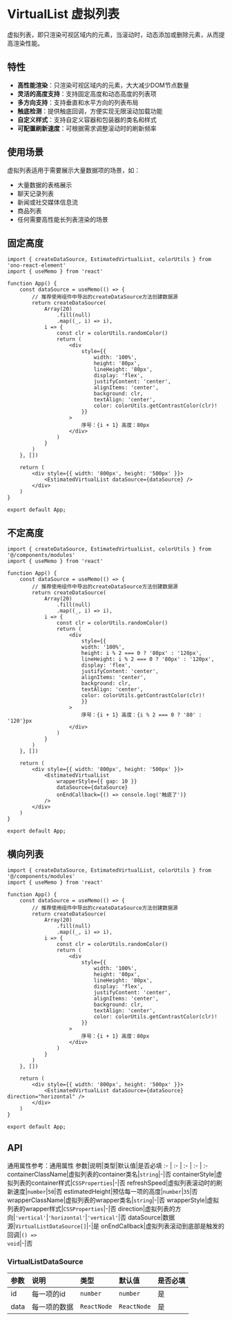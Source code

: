 # VirtualList 虚拟列表
虚拟列表，即只渲染可视区域内的元素，当滚动时，动态添加或删除元素，从而提高渲染性能。

## 特性
- **高性能渲染**：只渲染可视区域内的元素，大大减少DOM节点数量
- **灵活的高度支持**：支持固定高度和动态高度的列表项
- **多方向支持**：支持垂直和水平方向的列表布局
- **触底检测**：提供触底回调，方便实现无限滚动加载功能
- **自定义样式**：支持自定义容器和包装器的类名和样式
- **可配置刷新速度**：可根据需求调整滚动时的刷新频率

## 使用场景
虚拟列表适用于需要展示大量数据项的场景，如：
- 大量数据的表格展示
- 聊天记录列表
- 新闻或社交媒体信息流
- 商品列表
- 任何需要高性能长列表渲染的场景

## 固定高度
```tsx
import { createDataSource, EstimatedVirtualList, colorUtils } from 'ono-react-element'
import { useMemo } from 'react'

function App() {
    const dataSource = useMemo(() => {
        // 推荐使用组件中导出的createDataSource方法创建数据源
        return createDataSource(
            Array(20)
                .fill(null)
                .map((_, i) => i),
            i => {
                const clr = colorUtils.randomColor()
                return (
                    <div
                        style={{
                            width: '100%',
                            height: '80px',
                            lineHeight: '80px',
                            display: 'flex',
                            justifyContent: 'center',
                            alignItems: 'center',
                            background: clr,
                            textAlign: 'center',
                            color: colorUtils.getContrastColor(clr)!
                        }}
                    >
                        序号：{i + 1} 高度：80px
                    </div>
                )
            }
        )
    }, [])
    
    return (
        <div style={{ width: '800px', height: '500px' }}>
            <EstimatedVirtualList dataSource={dataSource} />
        </div>
    )
}

export default App;
```

## 不定高度
```tsx
import { createDataSource, EstimatedVirtualList, colorUtils } from '@/components/modules'
import { useMemo } from 'react'

function App() {
    const dataSource = useMemo(() => {
        // 推荐使用组件中导出的createDataSource方法创建数据源
        return createDataSource(
            Array(20)
                .fill(null)
                .map((_, i) => i),
            i => {
                const clr = colorUtils.randomColor()
                return (
                    <div
                        style={{
                        width: '100%',
                        height: i % 2 === 0 ? '80px' : '120px',
                        lineHeight: i % 2 === 0 ? '80px' : '120px',
                        display: 'flex',
                        justifyContent: 'center',
                        alignItems: 'center',
                        background: clr,
                        textAlign: 'center',
                        color: colorUtils.getContrastColor(clr)!
                        }}
                    >
                        序号：{i + 1} 高度：{i % 2 === 0 ? '80' : '120'}px
                    </div>
                )
            }
        )
    }, [])

    return (
        <div style={{ width: '800px', height: '500px' }}>
            <EstimatedVirtualList
                wrapperStyle={{ gap: 10 }}
                dataSource={dataSource}
                onEndCallback={() => console.log('触底了')}
            />
        </div>
    )
}

export default App;
```

## 横向列表
```tsx
import { createDataSource, EstimatedVirtualList, colorUtils } from '@/components/modules'
import { useMemo } from 'react'

function App() {
    const dataSource = useMemo(() => {
        // 推荐使用组件中导出的createDataSource方法创建数据源
        return createDataSource(
            Array(20)
                .fill(null)
                .map((_, i) => i),
            i => {
                const clr = colorUtils.randomColor()
                return (
                    <div
                        style={{
                            width: '100%',
                            height: '80px',
                            lineHeight: '80px',
                            display: 'flex',
                            justifyContent: 'center',
                            alignItems: 'center',
                            background: clr,
                            textAlign: 'center',
                            color: colorUtils.getContrastColor(clr)!
                        }}
                    >
                        序号：{i + 1} 高度：80px
                    </div>
                )
            }
        )
    }, [])
    
    return (
        <div style={{ width: '800px', height: '500px' }}>
            <EstimatedVirtualList dataSource={dataSource} direction="horizontal" />
        </div>
    )
}

export default App;
```

## API
通用属性参考：通用属性
参数|说明|类型|默认值|是否必填
:- | :- | :- | :- | :-
containerClassName|虚拟列表的container类名|<code>string</code>|-|否
containerStyle|虚拟列表的container样式|<code>CSSProperties</code>|-|否
refreshSpeed|虚拟列表滚动时的刷新速度|<code>number</code>|<code>50</code>|否
estimatedHeight|预估每一项的高度|<code>number</code>|<code>35</code>|否
wrapperClassName|虚拟列表的wrapper类名|<code>string</code>|-|否
wrapperStyle|虚拟列表的wrapper样式|<code>CSSProperties</code>|-|否
direction|虚拟列表的方向|<code>'vertical'</code>\|<code>'horizontal'</code>|<code>'vertical'</code>|否
dataSource|数据源|<code>VirtualListDataSource[]</code>|-|是
onEndCallback|虚拟列表滚动到底部是触发的回调|<code>() => void</code>|-|否

### VirtualListDataSource
参数|说明|类型|默认值|是否必填
:- | :- | :- | :- | :-
id|每一项的id|<code>number</code>|<code>number</code>|是
data|每一项的数据|<code>ReactNode</code>|<code>ReactNode</code>|是
